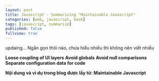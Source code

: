 ```yaml
---
layout: post
title: Javascript - Summarizing "Maintainable Javascript"
categories: [web, javascript, book]
tags: [javascript, summarize]
published: false
fullview: true
---
```


updaing...
Ngắn gọn thôi nào, chưa hiểu nhiều thì không nên viết nhiều

**Loose coupling of UI layers**
**Avoid globals**
**Avoid null comparisons**
**Separate configuration data for code**


**Nội dung và vì dụ trong blog được lấy từ: Maintainable Javascript**